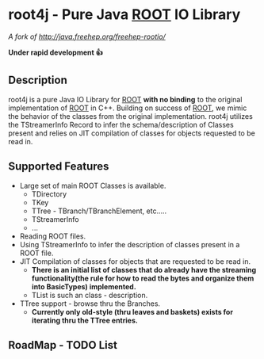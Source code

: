 # root4j - Pure Java [ROOT](https://root.cern.ch/) IO Library
*A fork of http://java.freehep.org/freehep-rootio/*

**Under rapid development :+1:**

## Description
root4j is a pure Java IO Library for [ROOT](https://root.cern.ch/) __with no binding__ to the original implementation of [ROOT](https://root.cern.ch/) in C++. Building on success of [ROOT](https://root.cern.ch/), we mimic the behavior of the classes from the original implementation. root4j utilizes the TStreamerInfo Record to infer the schema/description of Classes present and relies on JIT compilation of classes for objects requested to be read in. 

## Supported Features
- Large set of main ROOT Classes is available. 
  - TDirectory
  - TKey
  - TTree - TBranch/TBranchElement, etc.....
  - TStreamerInfo
  - ...
- Reading ROOT files.
- Using TStreamerInfo to infer the description of classes present in a ROOT file.
- JIT Compilation of classes for objects that are requested to be read in.
  - **There is an initial list of classes that do already have the streaming functionality(the rule for how to read the bytes and organize them into BasicTypes) implemented.**
  - TList is such an class - description.
- TTree support - browse thru the Branches.
  - __Currently only old-style (thru leaves and baskets) exists for iterating thru the TTree entries.__

## RoadMap - TODO List
